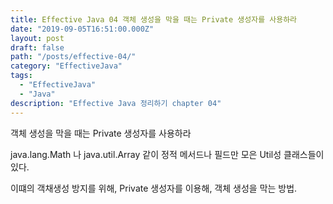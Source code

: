 ```yaml
---
title: Effective Java 04 객체 생성을 막을 때는 Private 생성자를 사용하라
date: "2019-09-05T16:51:00.000Z"
layout: post
draft: false
path: "/posts/effective-04/"
category: "EffectiveJava"
tags:
  - "EffectiveJava"
  - "Java"
description: "Effective Java 정리하기 chapter 04"
---
```


객체 생성을 막을 때는 Private 생성자를 사용하라

java.lang.Math 나 java.util.Array 같이 정적 메서드나 필드만 모은 Util성 클래스들이있다.

이떄의 객채생성 방지를 위해,
Private 생성자를 이용해, 객체 생성을 막는 방법.


